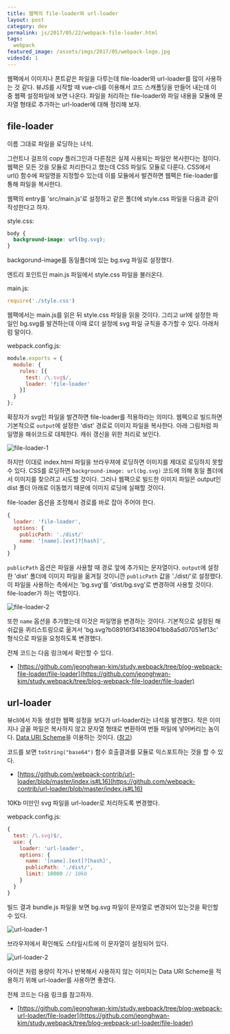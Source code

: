 ```yaml
---
title: 웹팩의 file-loader와 url-loader
layout: post
category: dev
permalink: js/2017/05/22/webpack-file-loader.html
tags:
  webpack
featured_image: /assets/imgs/2017/05/webpack-logo.jpg
videoId: 1
---
```


웹팩에서 이미지나 폰트같은 파일을 다루는데 file-loader와 url-loader를 많이 사용하는 것 같다. 뷰JS를 시작할 때 vue-cli를 이용해서 코드 스캐폴딩을 만들어 내는데 이 중 웹팩 설정파일에 보면 나온다. 파일을 처리하는 file-loader와 파일 내용을 모듈에 문자열 형태로 추가하는 url-loader에 대해 정리해 보자.

## file-loader

이름 그대로 파일을 로딩하는 녀석.

그런트나 걸프의 copy 플러그인과 다른점은 실제 사용되는 파일만 복사한다는 점이다. 웹팩은 모든 것을 모듈로 처리한다고 했는데 CSS 파일도 모듈로 다룬다. CSS에서 url() 함수에 파일명을 지정할수 있는데 이를 모듈에서 발견하면 웹팩은 file-loader를 통해 파일을 복사한다.

웹팩의 entry를 'src/main.js'로 설정하고 같은 폴더에 style.css 파일을 다음과 같이 작성한다고 하자.

style.css:

```css
body {
  background-image: url(bg.svg);
}
```

backgorund-image를 동일폴더에 있는 bg.svg 파일로 설정했다.

엔트리 포인트인 main.js 파일에서 style.css 파일을 불러온다.

main.js:

```js
require('./style.css')
```

웹팩에서는 main.js를 읽은 뒤 style.css 파일을 읽을 것이다. 그리고 url에 설정한 파일인 bg.svg를 발견하는데 이때 로더 설정에 svg 파일 규칙을 추가할 수 있다. 아래처럼 말이다.

webpack.config.js:

```js
module.exports = {
  module: {
    rules: [{
      test: /\.svg$/,
      loader: 'file-loader'
    }]
  }
};
```

확장자가 svg인 파일을 발견하면 file-loader를 적용하라는 의미다. 웹펙으로 빌드하면 기본적으로 `output`에 설정한 'dist' 경로로 이미지 파일을 복사한다. 아래 그림처럼 파일명을 해쉬코드로 대체한다. 캐쉬 갱신을 위한 처리로 보인다.

![file-loader-1](/assets/imgs/2017/05/webpack-file-loader-1.jpg)

하지만 이대로 index.html 파일을 브라우져에 로딩하면 이미지를 제대로 로딩하지 못할 수 있다. CSS를 로딩하면 `background-image: url(bg.svg)` 코드에 의해 동일 폴더에서 이미지를 찾으려고 시도할 것이다. 그러나 웹팩으로 빌드한 이미지 파일은 output인 dist 폴더 아래로 이동했기 때문에 이미지 로딩에 실패할 것이다.

file-loader 옵션을 조정해서 경로를 바로 잡아 주어야 한다.

```js
{
  loader: 'file-loader',
  options: {
    publicPath: './dist/'
    name: '[name].[ext]?[hash]',
  }
}
```

`publicPath` 옵션은 파일을 사용할 때 경로 앞에 추가되는 문자열이다. `output`에 설정한 'dist' 폴더에 이미지 파일을 옮겨질 것이니깐 `publicPath` 값을 './dist/'로 설정했다. 이 파일을 사용하는 측에서는 'bg.svg'를 'dist/bg.svg'로 변경하여 사용할 것이다. file-loader가 하는 역할이다.

![file-loader-2](/assets/imgs/2017/05/webpack-file-loader-2.jpg)

또한 `name` 옵션을 추가했는데 이것은 파일명을 변경하는 것이다. 기본적으로 설정된 해쉬값을 퀴리스트링으로 옮겨서 'bg.svg?b08916f341839041bb8a5d07051ef13c' 형식으로 파일을 요청하도록 변경했다.

전체 코드는 다음 링크에서 확인할 수 있다.

* [https://github.com/jeonghwan-kim/study.webpack/tree/blog-webpack-file-loader/file-loader](https://github.com/jeonghwan-kim/study.webpack/tree/blog-webpack-file-loader/file-loader)


## url-loader

뷰cli에서 자동 생성한 웹팩 설정을 보다가 url-loader라는 녀석을 발견했다. 작은 이미지나 글꼴 파일은 복사하지 않고 문자열 형태로 변환하여 번들 파일에 넣어버리는 놈이다. [Data URI Scheme](https://en.wikipedia.org/wiki/Data_URI_scheme)을 이용하는 것이다. ([참고](http://cocosoft.kr/364))

코드를 보면 `toString("base64")` 함수 호출결과를 모듈로 익스포트하는 것을 할 수 있다.

*  [https://github.com/webpack-contrib/url-loader/blob/master/index.js#L16](https://github.com/webpack-contrib/url-loader/blob/master/index.js#L16)

10Kb 미만인 svg 파일을 url-loader로 처리하도록 변경했다.

webpack.config.js:

```js
{
  test: /\.svg)$/,
  use: {
    loader: 'url-loader',
    options: {
      name: '[name].[ext]?[hash]',
      publicPath: './dist/',
      limit: 10000 // 10kb
    }
  }
}
```

빌드 결과 bundle.js 파일을 보면 bg.svg 파일이 문자열로 변경되어 있는것을 확인할 수 있다.

![url-loader-1](/assets/imgs/2017/05/webpack-url-loader-1.jpg)

브라우저에서 확인해도 스타일시트에 이 문자열이 설정되어 있다.

![url-loader-2](/assets/imgs/2017/05/webpack-url-loader-2.jpg)

아이콘 처럼 용량이 작거나 반복해서 사용하지 않는 이미지는 Data URI Scheme을 적용하기 위해 url-loader를 사용하면 좋겠다.

전체 코드는 다음 링크를 참고하자.

* [https://github.com/jeonghwan-kim/study.webpack/tree/blog-webpack-url-loader/file-loader](https://github.com/jeonghwan-kim/study.webpack/tree/blog-webpack-url-loader/file-loader)
